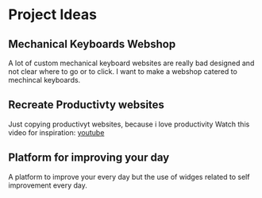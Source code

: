 # Project Ideas
## Mechanical Keyboards Webshop
A lot of custom mechanical keyboard websites are really bad designed and not clear where to go or to click. I want to make a webshop catered to mechincal keyboards.

## Recreate Productivty websites
Just copying productivyt websites, because i love productivity
Watch this video for inspiration: [youtube](https://www.youtube.com/watch?v=h3xLFA0xKoM)

## Platform for improving your day
A platform to improve your every day but the use of widges related to self improvement every day.